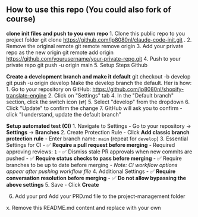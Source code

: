 ## How to use this repo (You could also fork of course)

**clone init files and push to you own repo**
    1. Clone this public repo to you project folder
    git clone https://github.com/jp8080nl/claude-code-init.git .
    2. Remove the original remote
    git remote remove origin
    3. Add your private repo as the new origin
    git remote add origin https://github.com/yourusername/your-private-repo.git
    4. Push to your private repo
    git push -u origin main
    5. Setup Steps Github

**Create a development branch and make it default**
    git checkout -b develop
    git push -u origin develop
    Make the develop branch the default. Her is how:
    1. Go to your repository on GitHub: https://github.com/jp8080nl/shopify-translate-engine
    2. Click on "Settings" tab
    4. In the "Default branch" section, click the switch icon (⇄)
    5. Select "develop" from the dropdown
    6. Click "Update" to confirm the change
    7. GitHub will ask you to confirm - click "I understand, update the default branch"

**Setup automated test (CI)**
    1. Navigate to Settings
    - Go to your repository → **Settings** → **Branches**
    2. Create Protection Rule
    - Click **Add classic branch protection rule**
    - Enter branch name: `main` (repeat for `develop`)
    3. Essential Settings for CI
    - ✅ **Require a pull request before merging**
        - Required approving reviews: `1`
        - ✅ Dismiss stale PR approvals when new commits are pushed
    - ✅ **Require status checks to pass before merging**
        - ✅ Require branches to be up to date before merging
        - *Note: CI workflow options appear after pushing workflow file*
    4. Additional Settings
    - ✅ **Require conversation resolution before merging**
    - ✅ **Do not allow bypassing the above settings**
    5. Save
    - Click **Create**

6. Add your prd
Add your PRD.md file to the project-management folder

x. Remove this README.md content and replace with your own
